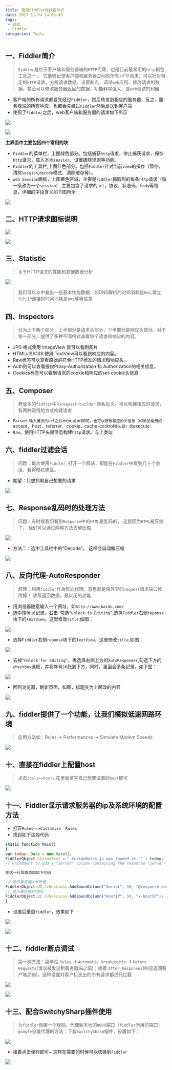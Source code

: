 ```yaml
---
title: 使用Fiddler做抓包分析
date: 2017-11-04 14:09:43
tags: 
 - 调试
 - Fiddler
categories: Tools
---
```



一、Fiddler简介
---

> `Fiddler`是位于客户端和服务器端的`HTTP`代理，也是目前最常用的`http`抓包工具之一 。 它能够记录客户端和服务器之间的所有 `HTTP`请求，可以针对特定的`HTTP`请求，分析请求数据、设置断点、调试`web`应用、修改请求的数据，甚至可以修改服务器返回的数据，功能非常强大，是`web`调试的利器

- 客户端的所有请求都要先经过`Fiddler`，然后转发到相应的服务器，反之，服务器端的所有响应，也都会先经过`Fiddler`然后发送到客户端
- 使用了`Fiddler`之后，web客户端和服务器的请求如下所示

![](http://upload-images.jianshu.io/upload_images/1480597-a3626e30ed1a3352?imageMogr2/auto-orient/strip%7CimageView2/2/w/1240)



![](http://upload-images.jianshu.io/upload_images/1480597-1efcd89c578faeda?imageMogr2/auto-orient/strip%7CimageView2/2/w/1240)

**主界面中主要包括四个常用的块**

- `Fiddler`的菜单栏，上图绿色部分。包括捕获`http`请求，停止捕获请求，保存`http`请求，载入本地`session`、设置捕获规则等功能。
- `Fiddler`的工具栏,上图红色部分。包括`Fiddler`针对当前`view`的操作（暂停，清除`session`,`decode`模式、清除缓存等）。
- `web Session`面板，上图黄色区域，主要是`Fiddler`抓取到的每条`http`请求（每一条称为一个`session`）,主要包含了请求的`url`，协议，状态码，`body`等信息，详细的字段含义如下图所示

![](http://upload-images.jianshu.io/upload_images/1480597-742c4cf318b6ef40?imageMogr2/auto-orient/strip%7CimageView2/2/w/1240)



二、HTTP请求图标说明
---

![](http://upload-images.jianshu.io/upload_images/1480597-d5cc377e14bcd3a4?imageMogr2/auto-orient/strip%7CimageView2/2/w/1240)

![](http://upload-images.jianshu.io/upload_images/1480597-60a3d9069289be30?imageMogr2/auto-orient/strip%7CimageView2/2/w/1240)

三、Statistic
---

> 关于HTTP请求的性能和其他数据分析

![](http://upload-images.jianshu.io/upload_images/1480597-634e34d101a4a3da?imageMogr2/auto-orient/strip%7CimageView2/2/w/1240)

> 我们可以从中看出一些基本性能数据：如DNS解析的时间消耗是`8ms`,建立`TCP/IP`连接的时间消耗是`8ms`等等信息


四、Inspectors
---

> 分为上下两个部分，上半部分是请求头部分，下半部分是响应头部分。对于每一部分，提供了多种不同格式查看每个请求和响应的内容。

- JPG 格式使用 ImageView 就可以看到图片
- HTML/JS/CSS 使用 TextView可以看到响应的内容。
- Raw标签可以查看原始的符合HTTP标准的请求和响应头。
- Auth则可以查看授权Proxy-Authorization 和 Authorization的相关信息。
- Cookies标签可以看到请求的cookie和响应的set-cookie头信息


五、Composer
---

> 老版本的`fiddler`中叫`request-builder`.顾名思义，可以构建相应的请求，有两种常用的方式构建请求

- `Parsed 输入请求的url之后`executed`即可，也可以修改相应的头信息（如添加常用的`accept`, `host`, `referrer`, `cookie`，`cache-control`等头部）后`execute`.
- `Raw`。使用HTTP头部信息构建`http`请求。与上类似

六、fiddler过滤会话
---

> 问题：每次使用`Fiddler`,
打开一个网站，都能在`Fiddler`中看到几十个会话，看得眼花缭乱。

- 期望：只想抓取自己想要的请求

![](http://upload-images.jianshu.io/upload_images/1480597-323fc05889d1cd10.png?imageMogr2/auto-orient/strip%7CimageView2/2/w/1240)


七、Response乱码时的处理方法
---

> 问题：有时候我们看到`Response`中的`HTML`是乱码的， 这是因为`HTML`被压缩了， 我们可以通过两种方法去解压缩

![](http://upload-images.jianshu.io/upload_images/1480597-d93275c7db4cc8d1.png?imageMogr2/auto-orient/strip%7CimageView2/2/w/1240)


- 方法二：选中工具栏中的"Decode"。  这样会自动解压缩

![](http://upload-images.jianshu.io/upload_images/1480597-197294a2aeeef8cb.png?imageMogr2/auto-orient/strip%7CimageView2/2/w/1240)

八、反向代理-AutoResponder
---

> 原理：利用`fiddler`作為反向代理。意思就是将外界的`request`请求端口修改掉！ 改写返回数据，最实用的功能

- 用浏览器随意输入一个网址，如`http://www.baidu.com/`
- 选中序号`16`记录，右击-勾选`“Unlock fo Editing”`,选择`Fiddler`右侧`reponse`块下的`TextView`，这里修改`title`,如图：

![](http://upload-images.jianshu.io/upload_images/1480597-4b59b0685ce8fb09.png?imageMogr2/auto-orient/strip%7CimageView2/2/w/1240)

- 选择`Fiddler`右侧`reponse`块下的`TextView`，这里修改`title`,如图：

![](http://upload-images.jianshu.io/upload_images/1480597-dd602c351d962a8b.png?imageMogr2/auto-orient/strip%7CimageView2/2/w/1240)

- 去掉`“Unlock for Editing”`，再选择右侧上方的`AutoResponder`,勾选下方的`checkbox`选框，并将序号`16`托到下方，同时，里面会多条记录，如下图：

![](http://upload-images.jianshu.io/upload_images/1480597-5c71df63b8ee6db7.png?imageMogr2/auto-orient/strip%7CimageView2/2/w/1240)

- 回到浏览器，刷新页面，如图，标题变为上面改的内容

![](http://upload-images.jianshu.io/upload_images/1480597-d154a2cbeb2a63f9.png?imageMogr2/auto-orient/strip%7CimageView2/2/w/1240)

九、fiddler提供了一个功能，让我们模拟低速网路环境
---

> 启用方法如：Rules → Performances → Simulate Modem Speeds

![](http://upload-images.jianshu.io/upload_images/1480597-d154a2cbeb2a63f9.png?imageMogr2/auto-orient/strip%7CimageView2/2/w/1240)

十、直接在fiddler上配置host
---

> 点击`tools>>hosts`,在里面填写自己想要设置的`host`即可


![](http://upload-images.jianshu.io/upload_images/1480597-5bd1f6d694bb03ea.png?imageMogr2/auto-orient/strip%7CimageView2/2/w/1240)

十一、Fiddler显示请求服务器的ip及系统环境的配置方法
---

- 打开`Rules——>Customize  Rules`
- 找到如下这段代码

```javascript
static function Main()
{
var today: Date = new Date();
FiddlerObject.StatusText = " CustomRules.js was loaded at: " + today;
// Uncomment to add a "Server" column containing the response "Server" header, if present

在这一行后面添加如下代码：

// 显示服务器web环境
FiddlerObject.UI.lvSessions.AddBoundColumn("Server", 50, "@response.server");
// 显示服务器IP地址
FiddlerObject.UI.lvSessions.AddBoundColumn("HostIP", 50, "x-hostIP");
}
```

- 设置后重启`fiddler`，效果如下

![](http://upload-images.jianshu.io/upload_images/1480597-d14e6280553bda0f.png?imageMogr2/auto-orient/strip%7CimageView2/2/w/1240)

![](http://upload-images.jianshu.io/upload_images/1480597-d14e6280553bda0f.png?imageMogr2/auto-orient/strip%7CimageView2/2/w/1240)

十二、fiddler断点调试
---

> 第一种方法：菜单栏 `Rules` –》 `Automatic Breakpoints` –》 `Before Requests`(请求被发送到服务器端之前)；或者 `After Responses`(响应返回客户端之前)，这种设置对客户机发出的所有请求都进行拦截

![](http://upload-images.jianshu.io/upload_images/1480597-f4e00f335a41e115.png?imageMogr2/auto-orient/strip%7CimageView2/2/w/1240)

![](http://upload-images.jianshu.io/upload_images/1480597-de8617c36d47d914.png?imageMogr2/auto-orient/strip%7CimageView2/2/w/1240)

十三、配合SwitchySharp插件使用
---

> 为`fiddler`创建一个规则，代理到本地的`8888`端口（`fiddler`所用的端口）
> `google`设置代理的方法：下载`SwitchySharp`插件，设置如下：

![](http://upload-images.jianshu.io/upload_images/1480597-a5861df2f7177513.png?imageMogr2/auto-orient/strip%7CimageView2/2/w/1240)

- 接着点击保存即可~ 这样在需要的时候可以切换到`Fiddler`

![](http://upload-images.jianshu.io/upload_images/1480597-830e8d71a794a16c.png?imageMogr2/auto-orient/strip%7CimageView2/2/w/1240)
